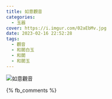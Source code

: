 ```yaml
---
title: 如意觀音
categories:
  - 玉器
cover: https://i.imgur.com/02aEbMv.jpg
date: 2023-02-16 22:52:28
tags:
  - 觀音
  - 和闐白玉
  - 和闐
  - 和闐玉
---
```


![如意觀音](https://i.imgur.com/02aEbMv.jpg)

{% fb_comments %}
